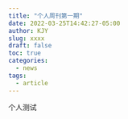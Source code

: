 ```yaml
---
title: "个人周刊第一期"
date: 2022-03-25T14:42:27-05:00
author: KJY
slug: xxxx
draft: false
toc: true
categories:
  - news
tags:
  - article
---
```



个人测试
